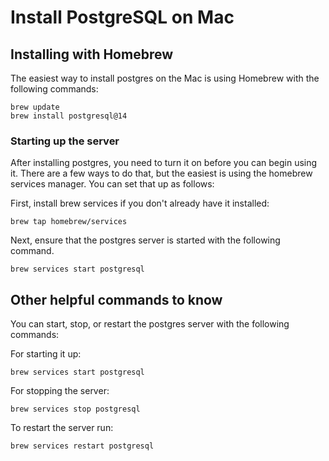 # Install PostgreSQL on Mac

## Installing with Homebrew

The easiest way to install postgres on the Mac is using Homebrew with the following commands:

```
brew update
brew install postgresql@14
```

### Starting up the server

After installing postgres, you need to turn it on before you can begin using it. There are a few ways to do that, but the easiest is using the homebrew services manager. You can set that up as follows:

First, install brew services if you don't already have it installed:

```
brew tap homebrew/services
```

Next, ensure that the postgres server is started with the following command.

```
brew services start postgresql
```

## Other helpful commands to know

You can start, stop, or restart the postgres server with the following commands:

For starting it up:

```
brew services start postgresql
```

For stopping the server:

```
brew services stop postgresql
```

To restart the server run:

```
brew services restart postgresql
```
